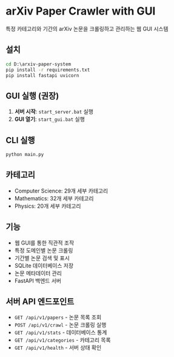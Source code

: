 # arXiv Paper Crawler with GUI

특정 카테고리와 기간의 arXiv 논문을 크롤링하고 관리하는 웹 GUI 시스템

## 설치
```cmd
cd D:\arxiv-paper-system
pip install -r requirements.txt
pip install fastapi uvicorn
```

## GUI 실행 (권장)
1. **서버 시작**: `start_server.bat` 실행
2. **GUI 열기**: `start_gui.bat` 실행

## CLI 실행
```cmd
python main.py
```

## 카테고리
- Computer Science: 29개 세부 카테고리
- Mathematics: 32개 세부 카테고리  
- Physics: 20개 세부 카테고리

## 기능
- 웹 GUI를 통한 직관적 조작
- 특정 도메인별 논문 크롤링
- 기간별 논문 검색 및 표시
- SQLite 데이터베이스 저장
- 논문 메타데이터 관리
- FastAPI 백엔드 서버

## 서버 API 엔드포인트
- `GET /api/v1/papers` - 논문 목록 조회
- `POST /api/v1/crawl` - 논문 크롤링 실행
- `GET /api/v1/stats` - 데이터베이스 통계
- `GET /api/v1/categories` - 카테고리 목록
- `GET /api/v1/health` - 서버 상태 확인
